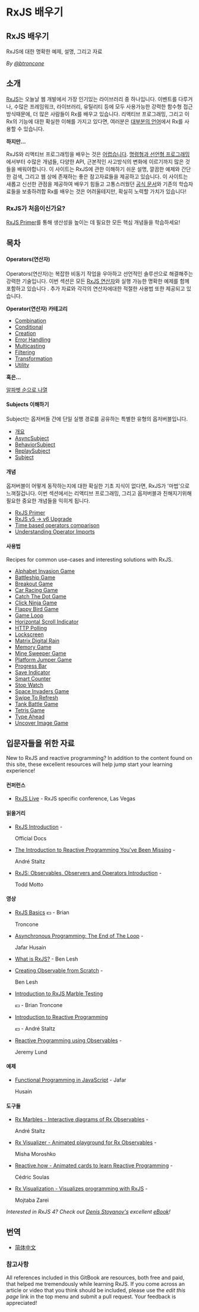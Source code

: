 # RxJS 배우기

## RxJS 배우기

RxJS에 대한 명확한 예제, 설명, 그리고 자료

_By_ [_@btroncone_](https://twitter.com/BTroncone)

## 소개

[RxJS](https://github.com/ReactiveX/rxjs)는 오늘날 웹 개발에서 가장 인기있는 라이브러리 중 하나입니다. 이벤트를 다루거나, 수많은 프레임워크, 라이브러리, 유틸리티 등에 모두 사용가능한 강력한 함수형 접근방식때문에, 더 많은 사람들이 Rx를 배우고 있습니다.  리액티브 프로그래밍, 그리고 이 Rx의 기능에 대한 확실한 이해를 가지고 있다면, 여러분은 [대부분의 언어](http://reactivex.io/languages.html)에서 Rx를 사용할 수 있습니다.

**하지만...**

RxJS와 리액티브 프로그래밍을 배우는 것은 [어렵습니다](https://twitter.com/hoss/status/742643506536153088). [명령형과 선언형 프로그래밍](https://tylermcginnis.com/imperative-vs-declarative-programming/)에서부터 수많은 개념들, 다양한 API, 근본적인 사고방식의 변화에 이르기까지 많은 것들을 배워야합니다. 이 사이트는 RxJS에 관한 이해하기 쉬운 설명, 깔끔한 예제와 간단한 검색, 그리고 웹 상에 존재하는 좋은 참고자료들을 제공하고 있습니다. 이 사이트는 새롭고 신선한 관점을 제공하여 배우기 힘들고 고통스러웠던 [공식 문서](http://reactivex.io/rxjs/)와 기존의 학습자료들을 보충하려합 Rx를 배우는 것은 어려울테지만, 확실히 노력할 가치가 있습니다!

### RxJS가 처음이신가요?

[RxJS Primer](learn-rxjs/concepts/rxjs-primer.md)를 통해 생산성을 높이는 데 필요한 모든 핵심 개념들을 학습하세요!

## 목차

#### Operators(연산자)

Operators(연산자)는 복잡한 비동기 작업을 우아하고 선언적인 솔루션으로 해결해주는 강력한 기술입니다. 이번 섹션은 모든  [RxJS 연산자](learn-rxjs/operators/)와 실행 가능한 명확한 예제를 함께 포함하고 있습니다 . 추가 자료와 각각의 연산자에대한 적절한 사용법 또한 제공되고 있습니다.

**Operator(연산자) 카테고리**

* [Combination](learn-rxjs/operators/combination/)
* [Conditional](learn-rxjs/operators/conditional/)
* [Creation](learn-rxjs/operators/creation/)
* [Error Handling](learn-rxjs/operators/error_handling/)
* [Multicasting](learn-rxjs/operators/multicasting/)
* [Filtering](learn-rxjs/operators/filtering/)
* [Transformation](learn-rxjs/operators/transformation/)
* [Utility](learn-rxjs/operators/utility/)

**혹은...**

[알파벳 순으로 나열](learn-rxjs/operators/complete.md)

#### Subjects 이해하기

Subject는 옵저버들 간에 단일 실행 경로를 공유하는 특별한 유형의 옵저버블입니다.

* [개요](learn-rxjs/subjects/)
* [AsyncSubject](learn-rxjs/subjects/asyncsubject.md)
* [BehaviorSubject](learn-rxjs/subjects/behaviorsubject.md)
* [ReplaySubject](learn-rxjs/subjects/replaysubject.md)
* [Subject](learn-rxjs/subjects/subject.md)

#### 개념

옵저버블이 어떻게 동작하는지에 대한 확실한 기초 지식이 없다면, RxJS가 '마법'으로 느껴질겁니다. 이번 섹션에서는 리액티브 프로그래밍, 그리고 옵저버블과 친해지기위해 필요한 중요한 개념들을 익히게 됩니다.

* [RxJS Primer](learn-rxjs/concepts/rxjs-primer.md)
* [RxJS v5 -&gt; v6 Upgrade](learn-rxjs/concepts/rxjs5-6.md)
* [Time based operators comparison](learn-rxjs/concepts/time-based-operators-comparison.md)
* [Understanding Operator Imports](learn-rxjs/concepts/operator-imports.md)

#### 사용법

Recipes for common use-cases and interesting solutions with RxJS.

* [Alphabet Invasion Game](learn-rxjs/recipes/alphabet-invasion-game.md)
* [Battleship Game](learn-rxjs/recipes/battleship-game.md)
* [Breakout Game](learn-rxjs/recipes/breakout-game.md)
* [Car Racing Game](learn-rxjs/recipes/car-racing-game.md)
* [Catch The Dot Game](learn-rxjs/recipes/catch-the-dot-game.md)
* [Click Ninja Game](learn-rxjs/recipes/click-ninja-game.md)
* [Flappy Bird Game](learn-rxjs/recipes/flappy-bird-game.md)
* [Game Loop](learn-rxjs/recipes/gameloop.md)
* [Horizontal Scroll Indicator](learn-rxjs/recipes/horizontal-scroll-indicator.md)
* [HTTP Polling](learn-rxjs/recipes/http-polling.md)
* [Lockscreen](learn-rxjs/recipes/lockscreen.md)
* [Matrix Digital Rain](learn-rxjs/recipes/matrix-digital-rain.md)
* [Memory Game](learn-rxjs/recipes/memory-game.md)
* [Mine Sweeper Game](learn-rxjs/recipes/mine-sweeper-game.md)
* [Platform Jumper Game](learn-rxjs/recipes/platform-jumper-game.md)
* [Progress Bar](learn-rxjs/recipes/progressbar.md)
* [Save Indicator](learn-rxjs/recipes/save-indicator.md)
* [Smart Counter](learn-rxjs/recipes/smartcounter.md)
* [Stop Watch](learn-rxjs/recipes/stop-watch.md)
* [Space Invaders Game](learn-rxjs/recipes/space-invaders-game.md)
* [Swipe To Refresh](learn-rxjs/recipes/swipe-to-refresh.md)
* [Tank Battle Game](learn-rxjs/recipes/tank-battle-game.md)
* [Tetris Game](learn-rxjs/recipes/tetris-game.md)
* [Type Ahead](learn-rxjs/recipes/type-ahead.md)
* [Uncover Image Game](learn-rxjs/recipes/uncover-image-game.md)

## 입문자들을 위한 자료

New to RxJS and reactive programming? In addition to the content found on this site, these excellent resources will help jump start your learning experience!

#### 컨퍼런스

* [RxJS Live](https://www.rxjs.live/) - RxJS specific conference, Las Vegas

#### 읽을거리

* [RxJS Introduction](https://rxjs-dev.firebaseapp.com/guide/overview) -

  Official Docs

* [The Introduction to Reactive Programming You've Been Missing](https://gist.github.com/staltz/868e7e9bc2a7b8c1f754) -

  André Staltz

* [RxJS: Observables, Observers and Operators Introduction](https://ultimatecourses.com/blog/rxjs-observables-observers-operators) -

  Todd Motto

#### 영상

* [RxJS Basics](https://ultimatecourses.com/courses/rxjs?ref=4) :dollar: - Brian

  Troncone

* [Asynchronous Programming: The End of The Loop](https://egghead.io/courses/mastering-asynchronous-programming-the-end-of-the-loop) -

  Jafar Husain

* [What is RxJS?](https://egghead.io/lessons/rxjs-what-is-rxjs) - Ben Lesh
* [Creating Observable from Scratch](https://egghead.io/lessons/rxjs-creating-observable-from-scratch) -

  Ben Lesh

* [Introduction to RxJS Marble Testing](https://egghead.io/lessons/rxjs-introduction-to-rxjs-marble-testing)

  :dollar: - Brian Troncone

* [Introduction to Reactive Programming](https://egghead.io/courses/introduction-to-reactive-programming)

  :dollar: - André Staltz

* [Reactive Programming using Observables](https://www.youtube.com/watch?v=HT7JiiqnYYc&feature=youtu.be) -

  Jeremy Lund

#### 예제

* [Functional Programming in JavaScript](http://reactivex.io/learnrx/) - Jafar

  Husain

#### 도구들

* [Rx Marbles - Interactive diagrams of Rx Observables](http://rxmarbles.com/) -

  André Staltz

* [Rx Visualizer - Animated playground for Rx Observables](https://rxviz.com) -

  Misha Moroshko

* [Reactive.how - Animated cards to learn Reactive Programming](http://reactive.how) -

  Cédric Soulas

* [Rx Visualization - Visualizes programming with RxJS](https://fingerpich.github.io/rx-visualization/) -

  Mojtaba Zarei

_Interested in RxJS 4? Check out_ [_Denis Stoyanov's_](https://github.com/xgrommx) _excellent_ [_eBook_](https://xgrommx.github.io/rx-book/)_!_

## 번역

* [简体中文](https://rxjs-cn.github.io/learn-rxjs-operators)

### 참고사항

All references included in this GitBook are resources, both free and paid, that helped me tremendously while learning RxJS. If you come across an article or video that you think should be included, please use the _edit this page_ link in the top menu and submit a pull request. Your feedback is appreciated!


